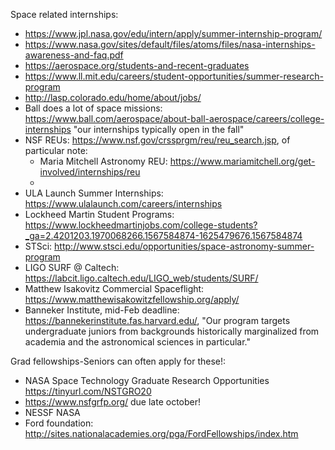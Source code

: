 Space related internships:

* https://www.jpl.nasa.gov/edu/intern/apply/summer-internship-program/
* https://www.nasa.gov/sites/default/files/atoms/files/nasa-internships-awareness-and-faq.pdf
* https://aerospace.org/students-and-recent-graduates
* https://www.ll.mit.edu/careers/student-opportunities/summer-research-program
* http://lasp.colorado.edu/home/about/jobs/
* Ball does a lot of space missions: https://www.ball.com/aerospace/about-ball-aerospace/careers/college-internships
"our internships typically open in the fall"
* NSF REUs: https://www.nsf.gov/crssprgm/reu/reu_search.jsp, of particular note:
  * Maria Mitchell Astronomy REU: https://www.mariamitchell.org/get-involved/internships/reu
  * 
* ULA Launch Summer Internships: https://www.ulalaunch.com/careers/internships
* Lockheed Martin Student Programs:  https://www.lockheedmartinjobs.com/college-students?_ga=2.4201203.1970068266.1567584874-1625479676.1567584874
* STSci: http://www.stsci.edu/opportunities/space-astronomy-summer-program
* LIGO SURF @ Caltech: https://labcit.ligo.caltech.edu/LIGO_web/students/SURF/
* Matthew Isakovitz Commercial Spaceflight: https://www.matthewisakowitzfellowship.org/apply/
* Banneker Institute, mid-Feb deadline: https://bannekerinstitute.fas.harvard.edu/, "Our program targets undergraduate juniors from backgrounds historically marginalized from academia and the astronomical sciences in particular."


Grad fellowships-Seniors can often apply for these!:

* NASA Space Technology Graduate Research Opportunities  https://tinyurl.com/NSTGRO20
* https://www.nsfgrfp.org/ due late october!
* NESSF NASA
* Ford foundation: http://sites.nationalacademies.org/pga/FordFellowships/index.htm
